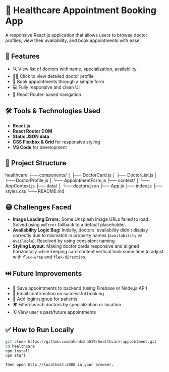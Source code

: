 # 🏥 Healthcare Appointment Booking App

A responsive React.js application that allows users to browse doctor profiles, view their availability, and book appointments with ease.

## 🚀 Features

- 🔍 View list of doctors with name, specialization, availability
- 👩‍⚕️ Click to view detailed doctor profile
- 📅 Book appointments through a simple form
- 💻 Fully responsive and clean UI
- 🔄 React Router-based navigation

## 🛠️ Tools & Technologies Used

- **React.js**
- **React Router DOM**
- **Static JSON data**
- **CSS Flexbox & Grid** for responsive styling
- **VS Code** for development

## 📂 Project Structure

  healthcare
├── components/
│ ├── DoctorCard.js
│ ├── DoctorList.js
│ ├── DoctorProfile.js
│ └── AppointmentForm.js
├── context/
│ └── AppContext.js
├── data/
│ └── doctors.json
├── App.js
├── index.js
├── styles.css
└── README.md

## 😅 Challenges Faced

- **Image Loading Errors:** Some Unsplash image URLs failed to load. Solved using `onError` fallback to a default placeholder.
- **Availability Logic Bug:** Initially, doctors' availability didn't display correctly due to mismatch in property names (`availability` vs `available`). Resolved by using consistent naming.
- **Styling Layout:** Making doctor cards responsive and aligned horizontally while keeping card content vertical took some time to adjust with `flex-wrap` and `flex-direction`.

## ⏭️ Future Improvements

- 🧾 Save appointments to backend (using Firebase or Node.js API)
- 📨 Email confirmation on successful booking
- 🔐 Add login/signup for patients
- 🌍 Filter/search doctors by specialization or location
- 🗓️ View user's past/future appointments

## ✅ How to Run Locally

```bash
git clone https://github.com/akanksha519/healthcare-appointment.git
cd healthcare
npm install
npm start

Then open http://localhost:3000 in your browser.
